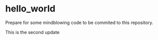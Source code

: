 # hello_world

Prepare for some mindblowing code to be commited to this repository.

This is the second update
